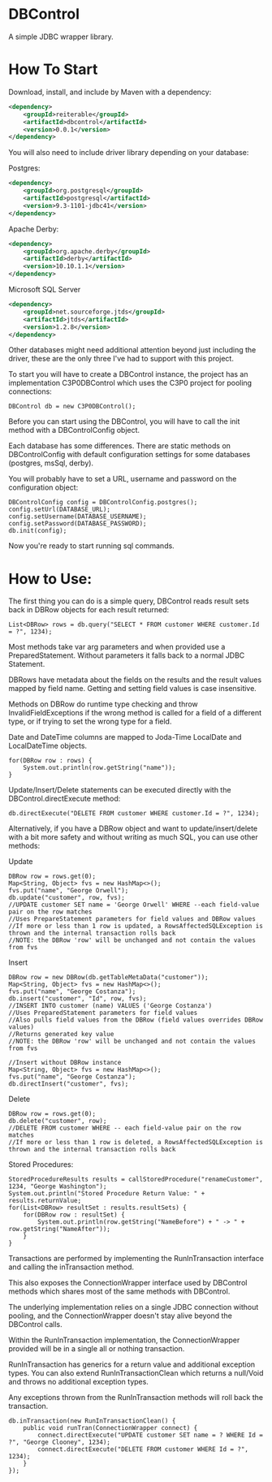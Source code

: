 DBControl
=========

A simple JDBC wrapper library.

How To Start
=========

Download, install, and include by Maven with a dependency:
```xml
<dependency>
	<groupId>reiterable</groupId>
	<artifactId>dbcontrol</artifactId>
	<version>0.0.1</version>
</dependency>
```

You will also need to include driver library depending on your database:

Postgres:
```xml
<dependency>
	<groupId>org.postgresql</groupId>
	<artifactId>postgresql</artifactId>
	<version>9.3-1101-jdbc41</version>
</dependency>
```

Apache Derby:
```xml
<dependency>
	<groupId>org.apache.derby</groupId>
	<artifactId>derby</artifactId>
	<version>10.10.1.1</version>
</dependency>
```

Microsoft SQL Server
```xml
<dependency>
	<groupId>net.sourceforge.jtds</groupId>
	<artifactId>jtds</artifactId>
	<version>1.2.8</version>
</dependency>
```

Other databases might need additional attention beyond just including the driver, these are the only three I've had to support with this project.

To start you will have to create a DBControl instance, the project has an implementation C3P0DBControl which uses the C3P0 project for pooling connections:
```
DBControl db = new C3P0DBControl();
```

Before you can start using the DBControl, you will have to call the init method with a DBControlConfig object.

Each database has some differences. There are static methods on DBControlConfig with default configuration settings for some databases (postgres, msSql, derby).

You will probably have to set a URL, username and password on the configuration object:
```
DBControlConfig config = DBControlConfig.postgres();
config.setUrl(DATABASE_URL);
config.setUsername(DATABASE_USERNAME);
config.setPassword(DATABASE_PASSWORD);
db.init(config);
```

Now you're ready to start running sql commands.

How to Use:
=========

The first thing you can do is a simple query, DBControl reads result sets back in DBRow objects for each result returned:
```
List<DBRow> rows = db.query("SELECT * FROM customer WHERE customer.Id = ?", 1234);
```
Most methods take var arg parameters and when provided use a PreparedStatement. Without parameters it falls back to a normal JDBC Statement.  

DBRows have metadata about the fields on the results and the result values mapped by field name. Getting and setting field values is case insensitive.

Methods on DBRow do runtime type checking and throw InvalidFieldExceptions if the wrong method is called for a field of a different type, or if trying to set the wrong type for a field.

Date and DateTime columns are mapped to Joda-Time LocalDate and LocalDateTime objects.
```
for(DBRow row : rows) {
	System.out.println(row.getString("name"));
}
```

Update/Insert/Delete statements can be executed directly with the DBControl.directExecute method:
```
db.directExecute("DELETE FROM customer WHERE customer.Id = ?", 1234);
```

Alternatively, if you have a DBRow object and want to update/insert/delete with a bit more safety and without writing as much SQL, you can use other methods:

Update
```
DBRow row = rows.get(0);
Map<String, Object> fvs = new HashMap<>();
fvs.put("name", "George Orwell");
db.update("customer", row, fvs);
//UPDATE customer SET name = 'George Orwell' WHERE --each field-value pair on the row matches
//Uses PrepareStatement parameters for field values and DBRow values
//If more or less than 1 row is updated, a RowsAffectedSQLException is thrown and the internal transaction rolls back
//NOTE: the DBRow 'row' will be unchanged and not contain the values from fvs
```
Insert
```
DBRow row = new DBRow(db.getTableMetaData("customer"));
Map<String, Object> fvs = new HashMap<>();
fvs.put("name", "George Costanza");
db.insert("customer", "Id", row, fvs);
//INSERT INTO customer (name) VALUES ('George Costanza')
//Uses PreparedStatement parameters for field values
//Also pulls field values from the DBRow (field values overrides DBRow values)
//Returns generated key value
//NOTE: the DBRow 'row' will be unchanged and not contain the values from fvs

//Insert without DBRow instance
Map<String, Object> fvs = new HashMap<>();
fvs.put("name", "George Costanza");
db.directInsert("customer", fvs);
```
Delete
```
DBRow row = rows.get(0);
db.delete("customer", row);
//DELETE FROM customer WHERE -- each field-value pair on the row matches
//If more or less than 1 row is deleted, a RowsAffectedSQLException is thrown and the internal transaction rolls back
```
Stored Procedures:
```
StoredProcedureResults results = callStoredProcedure("renameCustomer", 1234, "George Washington");
System.out.println("Stored Procedure Return Value: " + results.returnValue;
for(List<DBRow> resultSet : results.resultSets) {
	for(DBRow row : resultSet) {
		System.out.println(row.getString("NameBefore") + " -> " + row.getString("NameAfter"));
	}
}
```

Transactions are performed by implementing the RunInTransaction interface and calling the inTransaction method.

This also exposes the ConnectionWrapper interface used by DBControl methods which shares most of the same methods with DBControl.

The underlying implementation relies on a single JDBC connection without pooling, and the ConnectionWrapper doesn't stay alive beyond the DBControl calls.

Within the RunInTransaction implementation, the ConnectionWrapper provided will be in a single all or nothing transaction.

RunInTransaction has generics for a return value and additional exception types. You can also extend RunInTransactionClean which returns a null/Void and throws no additional exception types.

Any exceptions thrown from the RunInTransaction methods will roll back the transaction.
```
db.inTransaction(new RunInTransactionClean() {
	public void runTran(ConnectionWrapper connect) {
		connect.directExecute("UPDATE customer SET name = ? WHERE Id = ?", "George Clooney", 1234);
		connect.directExecute("DELETE FROM customer WHERE Id = ?", 1234);
	}
});
```
